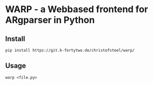 # WARP - a Webbased frontend for ARgparser in Python

## Install

    pip install https://git.k-fortytwo.de/christofsteel/warp/


## Usage

    warp <file.py>
